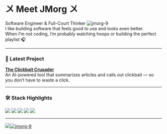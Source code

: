 <h1>〤 Meet JMorg 〤</h1>

<p>
  Software Engineer & Full-Court Thinker <img src="https://komarev.com/ghpvc/?username=jmorg-9&label=Profile%20Views&color=a24e20&style=flat" alt="jmorg-9" /><br/>
  I like building software that feels good to use and looks even better.<br/>
  When I’m not coding, I’m probably watching hoops or building the perfect playlist 🎧
</p>


---

### 🧪 Latest Project  
[**The Clickbait Crusader**](https://the-clickbait-crusader-ui.vercel.app/)  
An AI-powered tool that summarizes articles and calls out clickbait — so you don’t have to waste a click.

---

### 🛠️ Stack Highlights

<p>
  <img src="https://img.shields.io/badge/.NET-5C2D91?style=flat&logo=.net&logoColor=white" />
  <img src="https://img.shields.io/badge/React-20232A?style=flat&logo=react&logoColor=61DAFB" />
  <img src="https://img.shields.io/badge/TypeScript-007ACC?style=flat&logo=typescript&logoColor=white" />
  <img src="https://img.shields.io/badge/AWS-FF9900?style=flat&logo=amazon-aws&logoColor=white" />
  <img src="https://img.shields.io/badge/PostgreSQL-316192?style=flat&logo=postgresql&logoColor=white" />
</p>

---

<p>
  <a href="https://buymeacoffee.com/jmorg">
    <img src="https://img.shields.io/badge/Buy%20Me%20a%20Coffee-ffdd00?style=flat&logo=buy-me-a-coffee&logoColor=black" /><img src="https://komarev.com/ghpvc/?username=jmorg-9&label=Profile%20Views&color=a24e20&style=flat" alt="jmorg-9" />
  </a>
</p>
